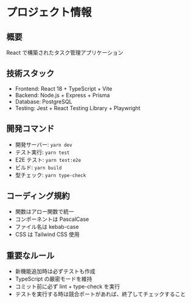 # プロジェクト情報

## 概要

React で構築されたタスク管理アプリケーション

## 技術スタック

- Frontend: React 18 + TypeScript + Vite
- Backend: Node.js + Express + Prisma
- Database: PostgreSQL
- Testing: Jest + React Testing Library + Playwright

## 開発コマンド

- 開発サーバー: `yarn dev`
- テスト実行: `yarn test`
- E2E テスト: `yarn test:e2e`
- ビルド: `yarn build`
- 型チェック: `yarn type-check`

## コーディング規約

- 関数はアロー関数で統一
- コンポーネントは PascalCase
- ファイル名は kebab-case
- CSS は Tailwind CSS 使用

## 重要なルール

- 新機能追加時は必ずテストも作成
- TypeScript の厳密モードを維持
- コミット前に必ず lint + type-check を実行
- テストを実行する時は競合ポートがあれば、終了してチェックすること
